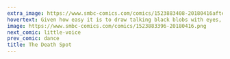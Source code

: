 ```yaml
---
extra_image: https://www.smbc-comics.com/comics/1523883408-20180416after.png
hovertext: Given how easy it is to draw talking black blobs with eyes, I'm now regretting that this comic isn't always about ninjas.
image: https://www.smbc-comics.com/comics/1523883396-20180416.png
next_comic: little-voice
prev_comic: dance
title: The Death Spot
---
```


